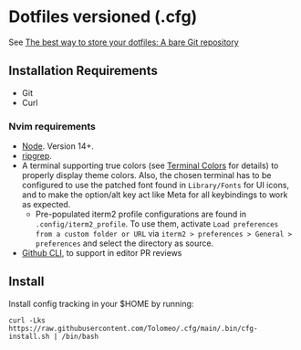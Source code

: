# Dotfiles versioned (.cfg)

See [The best way to store your dotfiles: A bare Git repository](https://www.atlassian.com/git/tutorials/dotfiles)

## Installation Requirements

- Git
- Curl

### Nvim requirements

- [Node](https://nodejs.org/en/). Version 14+.
- [ripgrep](https://github.com/BurntSushi/ripgrep).
- A terminal supporting true colors (see [Terminal Colors](https://gist.github.com/XVilka/8346728) for details) to properly display theme colors.
Also, the chosen terminal has to be configured to use the patched font found in `Library/Fonts` for UI icons, and to make the option/alt key act like Meta for all keybindings to work as expected.
  - Pre-populated iterm2 profile configurations are found in `.config/iterm2_profile`. To use them, activate `Load preferences from a custom folder or URL` via `iterm2 > preferences > General > preferences` and select the directory as source.
- [Github CLI](https://cli.github.com), to support in editor PR reviews

## Install

Install config tracking in your $HOME by running:

    curl -Lks https://raw.githubusercontent.com/Tolomeo/.cfg/main/.bin/cfg-install.sh | /bin/bash
